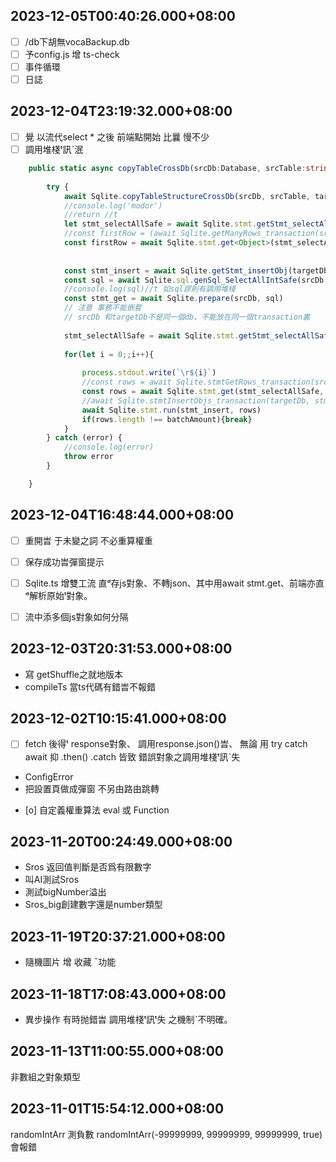 ## 2023-12-05T00:40:26.000+08:00
- [ ] /db下胡無vocaBackup.db
- [ ] 予config.js 增 ts-check
- [ ] 事件循環
- [ ] 日誌

## 2023-12-04T23:19:32.000+08:00
- [ ] 覺 以流代select * 之後 前端點開始 比曩 慢不少
- [ ] 調用堆棧ᵗ訊ˋ泯
``` ts
	public static async copyTableCrossDb(srcDb:Database, srcTable:string, targetDb:Database, neoName=srcTable, batchAmount=8192){
		
		try {
			await Sqlite.copyTableStructureCrossDb(srcDb, srcTable, targetDb, neoName)
			//console.log('modor')
			//return //t
			let stmt_selectAllSafe = await Sqlite.stmt.getStmt_selectAllSafe(srcDb, srcTable)
			//const firstRow = (await Sqlite.getManyRows_transaction(srcDb, srcTable, 1))[0]
			const firstRow = await Sqlite.stmt.get<Object>(stmt_selectAllSafe)
			
			
			const stmt_insert = await Sqlite.getStmt_insertObj(targetDb, neoName, $(firstRow))
			const sql = await Sqlite.sql.genSql_SelectAllIntSafe(srcDb, srcTable)
			//console.log(sql)//t 如sql謬則有調用堆棧
			const stmt_get = await Sqlite.prepare(srcDb, sql)
			// 注意 事務不能嵌套
			// srcDb 和targetDb不是同一個db、不能放在同一個transaction裏
	
			stmt_selectAllSafe = await Sqlite.stmt.getStmt_selectAllSafe(srcDb, srcTable)
			
			for(let i = 0;;i++){
				
				process.stdout.write(`\r${i}`)
				//const rows = await Sqlite.stmtGetRows_transaction(srcDb, stmt_get, batchAmount) //不能用getManyRows、因每次循環旹其內ᵗstmt皆異
				const rows = await Sqlite.stmt.get(stmt_selectAllSafe, batchAmount) //此處抛錯則泯調用堆棧訊
				//await Sqlite.stmtInsertObjs_transaction(targetDb, stmt_insert, neoName, rows) // *
				await Sqlite.stmt.run(stmt_insert, rows)
				if(rows.length !== batchAmount){break}
			}
		} catch (error) {
			//console.log(error)
			throw error
		}

	}
```


## 2023-12-04T16:48:44.000+08:00

- [ ] 重開旹 于未變之詞 不必重算權重
- [ ] 保存成功旹彈窗提示
- [ ] Sqlite.ts 增雙工流 直ᵈ存js對象、不轉json、其中用await stmt.get、前端亦直ᵈ解析原始ᵗ對象。
- [ ] 流中添多個js對象如何分隔


## 2023-12-03T20:31:53.000+08:00

* 寫 getShuffle之就地版本
* compileTs 當ts代碼有錯旹不報錯

## 2023-12-02T10:15:41.000+08:00

- [ ] fetch 後得ᵗ response對象、 調用response.json()旹、 無論 用 try catch await 抑 .then() .catch 皆致 錯誤對象之調用堆棧ᵗ訊ˋ失

* ConfigError
* 把設置頁做成彈窗 不另由路由跳轉
- [o] 自定義權重算法 eval 或 Function


## 2023-11-20T00:24:49.000+08:00

* Sros 返回值判斷是否爲有限數字
* 叫AI測試Sros
* 測試bigNumber溢出
* Sros_big創建數字還是number類型

## 2023-11-19T20:37:21.000+08:00

* 隨機圖片 增 收藏 ˉ功能

## 2023-11-18T17:08:43.000+08:00

* 異步操作 有時抛錯旹 調用堆棧ᵗ訊ᵗ失 之機制ˋ不明確。


## 2023-11-13T11:00:55.000+08:00

非數組之對象類型

## 2023-11-01T15:54:12.000+08:00

randomIntArr 測負數
 randomIntArr(-99999999, 99999999, 99999999, true) 會報錯
